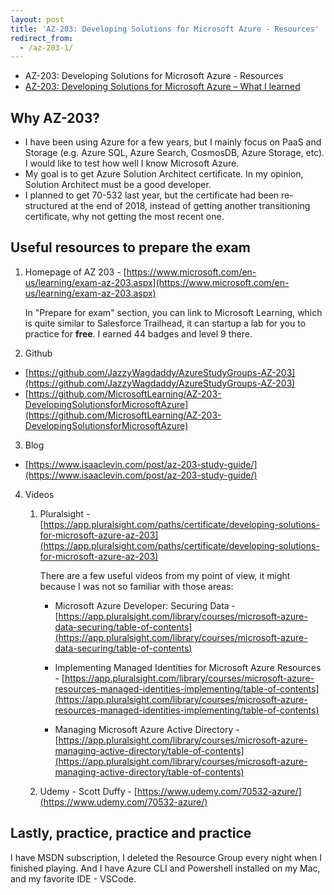 ```yaml
---
layout: post
title: 'AZ-203: Developing Solutions for Microsoft Azure - Resources'
redirect_from:
  - /az-203-1/
---
```


* AZ-203: Developing Solutions for Microsoft Azure - Resources
* [AZ-203: Developing Solutions for Microsoft Azure – What I learned](/2019/05/02/az-203-2)

## Why AZ-203?

* I have been using Azure for a few years, but I mainly focus on PaaS and Storage (e.g. Azure SQL, Azure Search, CosmosDB, Azure Storage, etc). I would like to test how well I know Microsoft Azure.
* My goal is to get Azure Solution Architect certificate. In my opinion, Solution Architect must be a good developer.
* I planned to get 70-532 last year, but the certificate had been re-structured at the end of 2018, instead of getting another transitioning certificate, why not getting the most recent one.


## Useful resources to prepare the exam

1. Homepage of AZ 203 - [https://www.microsoft.com/en-us/learning/exam-az-203.aspx](https://www.microsoft.com/en-us/learning/exam-az-203.aspx)
    
    In "Prepare for exam" section, you can link to Microsoft Learning, which is quite similar to Salesforce Trailhead, it can startup a lab for you to practice for <strong>free</strong>. I earned 44 badges and level 9 there.
2. Github
  * [https://github.com/JazzyWagdaddy/AzureStudyGroups-AZ-203](https://github.com/JazzyWagdaddy/AzureStudyGroups-AZ-203)
  * [https://github.com/MicrosoftLearning/AZ-203-DevelopingSolutionsforMicrosoftAzure](https://github.com/MicrosoftLearning/AZ-203-DevelopingSolutionsforMicrosoftAzure)
3. Blog
  * [https://www.isaaclevin.com/post/az-203-study-guide/](https://www.isaaclevin.com/post/az-203-study-guide/)
4. Videos
    1. Pluralsight - [https://app.pluralsight.com/paths/certificate/developing-solutions-for-microsoft-azure-az-203](https://app.pluralsight.com/paths/certificate/developing-solutions-for-microsoft-azure-az-203)
    
        There are a few useful videos from my point of view, it might because I was not so familiar with those areas:

        * Microsoft Azure Developer: Securing Data - [https://app.pluralsight.com/library/courses/microsoft-azure-data-securing/table-of-contents](https://app.pluralsight.com/library/courses/microsoft-azure-data-securing/table-of-contents)
        
        * Implementing Managed Identities for Microsoft Azure Resources - [https://app.pluralsight.com/library/courses/microsoft-azure-resources-managed-identities-implementing/table-of-contents](https://app.pluralsight.com/library/courses/microsoft-azure-resources-managed-identities-implementing/table-of-contents)
        
        * Managing Microsoft Azure Active Directory - [https://app.pluralsight.com/library/courses/microsoft-azure-managing-active-directory/table-of-contents](https://app.pluralsight.com/library/courses/microsoft-azure-managing-active-directory/table-of-contents)
      
    2. Udemy - Scott Duffy - [https://www.udemy.com/70532-azure/](https://www.udemy.com/70532-azure/)

## Lastly, practice, practice and practice

I have MSDN subscription, I deleted the Resource Group every night when I finished playing. And I have Azure CLI and Powershell installed on my Mac, and my favorite IDE - VSCode.
